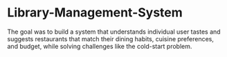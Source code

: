 # Library-Management-System
The goal was to build a system that understands individual user tastes and suggests restaurants that match their dining habits, cuisine preferences, and budget, while solving challenges like the cold-start problem.
